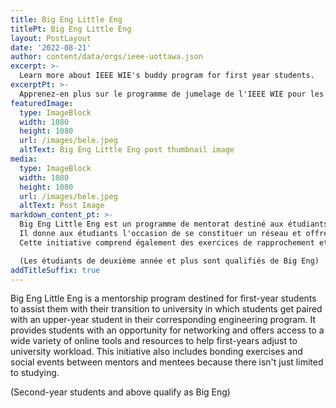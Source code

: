 ```yaml
---
title: Big Eng Little Eng
titlePt: Big Eng Little Eng
layout: PostLayout
date: '2022-08-21'
author: content/data/orgs/ieee-uottawa.json
excerpt: >-
  Learn more about IEEE WIE's buddy program for first year students.
excerptPt: >-
  Apprenez-en plus sur le programme de jumelage de l'IEEE WIE pour les étudiants de première année.
featuredImage:
  type: ImageBlock
  width: 1080
  height: 1080
  url: /images/bele.jpeg
  altText: Big Eng Little Eng post thumbnail image
media:
  type: ImageBlock
  width: 1080
  height: 1080
  url: /images/bele.jpeg
  altText: Post Image
markdown_content_pt: >-
  Big Eng Little Eng est un programme de mentorat destiné aux étudiants de première année pour les aider dans leur transition vers l'université. Les étudiants sont jumelés avec un étudiant de dernière année dans leur programme d'ingénierie correspondant.
  Il donne aux étudiants l'occasion de se constituer un réseau et offre l'accès à une grande variété d'outils et de ressources en ligne pour aider les étudiants de première année à s'adapter à la charge de travail universitaire.
  Cette initiative comprend également des exercices de rapprochement et des événements sociaux entre mentors et mentorés, car elle ne se limite pas à l'étude.

  (Les étudiants de deuxième année et plus sont qualifiés de Big Eng)
addTitleSuffix: true
---
```


Big Eng Little Eng is a mentorship program destined for first-year students to assist them with their transition to university in which students get paired with an upper-year student in their corresponding engineering program.
It provides students with an opportunity for networking and offers access to a wide variety of online tools and resources to help first-years adjust to university workload.
This initiative also includes bonding exercises and social events between mentors and mentees because there isn't just limited to studying.

(Second-year students and above qualify as Big Eng)
